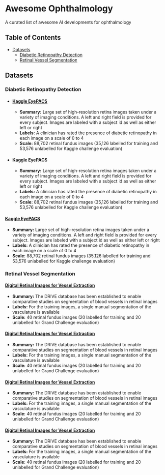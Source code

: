 # Awesome Ophthalmology
A curated list of awesome AI developments for ophthalmology




## Table of Contents

<!-- MarkdownTOC depth=4 -->


-  [Datasets](#datasets)
      -  [Diabetic Retinopathy Detection](#diabetic-retinopathy-detection)
      -  [Retinal Vessel Segmentation](#retinal-vessel-segmentation)

<!-- /MarkdownTOC -->




<a name="datasets"></a>
## Datasets

<a name="diabetic-retinopathy-detection"></a>
### Diabetic Retinopathy Detection
* #### [Kaggle EyePACS](https://www.kaggle.com/c/diabetic-retinopathy-detection/) 
    * **Summary:** Large set of high-resolution retina images taken under a variety of imaging conditions. A left and right field is provided for every subject. Images are labeled with a subject id as well as either left or right
    * **Labels:** A clinician has rated the presence of diabetic retinopathy in each image on a scale of 0 to 4
    * **Scale:** 	88,702 retinal fundus images (35,126 labelled for training and 53,576 unlabelled for Kaggle challenge evaluation)


* #### [Kaggle EyePACS](https://www.kaggle.com/c/diabetic-retinopathy-detection/) 
    * **Summary:** Large set of high-resolution retina images taken under a variety of imaging conditions. A left and right field is provided for every subject. Images are labeled with a subject id as well as either left or right
    * **Labels:** A clinician has rated the presence of diabetic retinopathy in each image on a scale of 0 to 4
    * **Scale:** 	88,702 retinal fundus images (35,126 labelled for training and 53,576 unlabelled for Kaggle challenge evaluation)


#### [Kaggle EyePACS](https://www.kaggle.com/c/diabetic-retinopathy-detection/) 
* **Summary:** Large set of high-resolution retina images taken under a variety of imaging conditions. A left and right field is provided for every subject. Images are labeled with a subject id as well as either left or right
* **Labels:** A clinician has rated the presence of diabetic retinopathy in each image on a scale of 0 to 4
* **Scale:** 	88,702 retinal fundus images (35,126 labelled for training and 53,576 unlabelled for Kaggle challenge evaluation)




<a name="retinal-vessel-segmentation"></a>
### Retinal Vessel Segmentation
#### [Digital Retinal Images for Vessel Extraction](https://drive.grand-challenge.org/) 
* **Summary:** The DRIVE database has been established to enable comparative studies on segmentation of blood vessels in retinal images
* **Labels:** For the training images, a single manual segmentation of the vasculature is available
* **Scale:** 	40 retinal fundus images (20 labelled for training and 20 unlabelled for Grand Challenge evaluation)


#### [Digital Retinal Images for Vessel Extraction](https://drive.grand-challenge.org/) 
* **Summary:** The DRIVE database has been established to enable comparative studies on segmentation of blood vessels in retinal images
* **Labels:** For the training images, a single manual segmentation of the vasculature is available
* **Scale:** 	40 retinal fundus images (20 labelled for training and 20 unlabelled for Grand Challenge evaluation)


#### [Digital Retinal Images for Vessel Extraction](https://drive.grand-challenge.org/) 
* **Summary:** The DRIVE database has been established to enable comparative studies on segmentation of blood vessels in retinal images
* **Labels:** For the training images, a single manual segmentation of the vasculature is available
* **Scale:** 	40 retinal fundus images (20 labelled for training and 20 unlabelled for Grand Challenge evaluation)


#### [Digital Retinal Images for Vessel Extraction](https://drive.grand-challenge.org/) 
* **Summary:** The DRIVE database has been established to enable comparative studies on segmentation of blood vessels in retinal images
* **Labels:** For the training images, a single manual segmentation of the vasculature is available
* **Scale:** 	40 retinal fundus images (20 labelled for training and 20 unlabelled for Grand Challenge evaluation)


